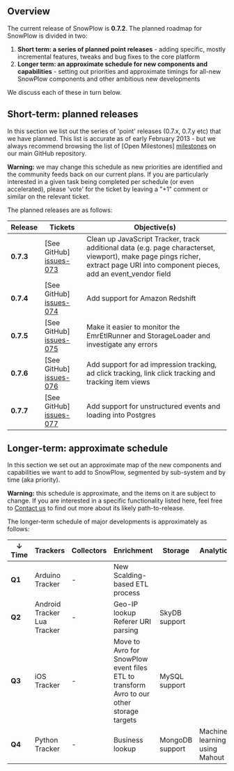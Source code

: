 ## Overview

The current release of SnowPlow is **0.7.2**. The planned roadmap for SnowPlow is divided in two:

1. **Short term: a series of planned point releases** - adding specific, mostly incremental features, tweaks and bug fixes to the core platform
2. **Longer term: an approximate schedule for new components and capabilities** - setting out priorities and approximate timings for all-new SnowPlow components and other ambitious new developments

We discuss each of these in turn below.

## Short-term: planned releases

In this section we list out the series of 'point' releases (0.7.x, 0.7.y etc) that we have planned. This list is accurate as of early February 2013 - but we always recommend browsing the list of [Open Milestones] [milestones] on our main GitHub repository.

**Warning:** we may change this schedule as new priorities are identified and the community feeds back on our current plans. If you are particularly interested in a given task being completed per schedule (or even accelerated), please 'vote' for the ticket by leaving a "+1" comment or similar on the relevant ticket.

The planned releases are as follows:

| Release   | Tickets                   | Objective(s)                                                                                           |
|-----------|---------------------------|--------------------------------------------------------------------------------------------------------|
| **0.7.3** | [See GitHub] [issues-073] | Clean up JavaScript Tracker, track additional data (e.g. page characterset, viewport), make page pings richer, extract page URI into component pieces, add an event_vendor field |
| **0.7.4** | [See GitHub] [issues-074] | Add support for Amazon Redshift                                                                        |
| **0.7.5** | [See GitHub] [issues-075] | Make it easier to monitor the EmrEtlRunner and StorageLoader and investigate any errors                |
| **0.7.6** | [See GitHub] [issues-076] | Add support for ad impression tracking, ad click tracking, link click tracking and tracking item views |
| **0.7.7** | [See GitHub] [issues-077] | Add support for unstructured events and loading into Postgres                                          |

## Longer-term: approximate schedule

In this section we set out an approximate map of the new components and capabilities we want to add to SnowPlow, segmented by sub-system and by time (aka priority).

**Warning:** this schedule is approximate, and the items on it are subject to change. If you are interested in a specific functionality listed here, feel free to [Contact us](Talk-to-us) to find out more about its likely path-to-release.

The longer-term schedule of major developments is approximately as follows:

| &darr; Time | Trackers        | Collectors | Enrichment                                           | Storage              | Analytics |
|-------------|-----------------|------------|------------------------------------------------------|----------------------|-----------|
| **Q1**      | Arduino Tracker | -          | New Scalding-based ETL process                       |                      |           | 
| **Q2**      | Android Tracker<br>Lua Tracker | -          | Geo-IP lookup<br>Referer URI parsing                                | SkyDB support        |           | 
| **Q3**      | iOS Tracker     | -          | Move to Avro for SnowPlow event files<br>ETL to transform Avro to our other storage targets | MySQL support        |           | 
| **Q4**      | Python Tracker  | -          | Business lookup                                    | MongoDB support      | Machine-learning using Mahout | 

[milestones]: https://github.com/snowplow/snowplow/issues/milestones

[issues-073]: https://github.com/snowplow/snowplow/issues?milestone=8&state=open
[issues-074]: https://github.com/snowplow/snowplow/issues?milestone=10&state=open
[issues-075]: https://github.com/snowplow/snowplow/issues?milestone=11&state=open
[issues-076]: https://github.com/snowplow/snowplow/issues?milestone=12&state=open
[issues-077]: https://github.com/snowplow/snowplow/issues?milestone=13&state=open

[scalding]: https://github.com/twitter/scalding
